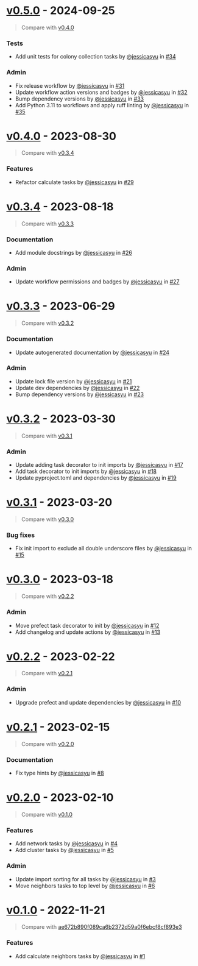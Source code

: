# [v0.5.0](https://github.com/allen-cell-animated/abm-colony-collection/releases/tag/v0.5.0) - 2024-09-25

> Compare with [v0.4.0](https://github.com/allen-cell-animated/abm-colony-collection/compare/v0.4.0...v0.5.0)

### Tests

- Add unit tests for colony collection tasks by [@jessicasyu](https://github.com/jessicasyu) in [#34](https://github.com/allen-cell-animated/abm-colony-collection/pull/34)

### Admin

- Fix release workflow by [@jessicasyu](https://github.com/jessicasyu) in [#31](https://github.com/allen-cell-animated/abm-colony-collection/pull/31)
- Update workflow action versions and badges by [@jessicasyu](https://github.com/jessicasyu) in [#32](https://github.com/allen-cell-animated/abm-colony-collection/pull/32)
- Bump dependency versions by [@jessicasyu](https://github.com/jessicasyu) in [#33](https://github.com/allen-cell-animated/abm-colony-collection/pull/33)
- Add Python 3.11 to workflows and apply ruff linting by [@jessicasyu](https://github.com/jessicasyu) in [#35](https://github.com/allen-cell-animated/abm-colony-collection/pull/35)

# [v0.4.0](https://github.com/allen-cell-animated/abm-colony-collection/releases/tag/v0.4.0) - 2023-08-30

> Compare with [v0.3.4](https://github.com/allen-cell-animated/abm-colony-collection/compare/v0.3.4...v0.4.0)

### Features

- Refactor calculate tasks by [@jessicasyu](https://github.com/jessicasyu) in [#29](https://github.com/allen-cell-animated/abm-colony-collection/pull/29)

# [v0.3.4](https://github.com/allen-cell-animated/abm-colony-collection/releases/tag/v0.3.4) - 2023-08-18

> Compare with [v0.3.3](https://github.com/allen-cell-animated/abm-colony-collection/compare/v0.3.3...v0.3.4)

### Documentation

- Add module docstrings by [@jessicasyu](https://github.com/jessicasyu) in [#26](https://github.com/allen-cell-animated/abm-colony-collection/pull/26)

### Admin

- Update workflow permissions and badges by [@jessicasyu](https://github.com/jessicasyu) in [#27](https://github.com/allen-cell-animated/abm-colony-collection/pull/27)

# [v0.3.3](https://github.com/allen-cell-animated/abm-colony-collection/releases/tag/v0.3.3) - 2023-06-29

> Compare with [v0.3.2](https://github.com/allen-cell-animated/abm-colony-collection/compare/v0.3.2...v0.3.3)

### Documentation

- Update autogenerated documentation by [@jessicasyu](https://github.com/jessicasyu) in [#24](https://github.com/allen-cell-animated/abm-colony-collection/pull/24)

### Admin

- Update lock file version by [@jessicasyu](https://github.com/jessicasyu) in [#21](https://github.com/allen-cell-animated/abm-colony-collection/pull/21)
- Update dev dependencies by [@jessicasyu](https://github.com/jessicasyu) in [#22](https://github.com/allen-cell-animated/abm-colony-collection/pull/22)
- Bump dependency versions by [@jessicasyu](https://github.com/jessicasyu) in [#23](https://github.com/allen-cell-animated/abm-colony-collection/pull/23)

# [v0.3.2](https://github.com/allen-cell-animated/abm-colony-collection/releases/tag/v0.3.2) - 2023-03-30

> Compare with [v0.3.1](https://github.com/allen-cell-animated/abm-colony-collection/compare/v0.3.1...v0.3.2)

### Admin

- Update adding task decorator to init imports by [@jessicasyu](https://github.com/jessicasyu) in [#17](https://github.com/allen-cell-animated/abm-colony-collection/pull/17)
- Add task decorator to init imports by [@jessicasyu](https://github.com/jessicasyu) in [#18](https://github.com/allen-cell-animated/abm-colony-collection/pull/18)
- Update pyproject.toml and dependencies by [@jessicasyu](https://github.com/jessicasyu) in [#19](https://github.com/allen-cell-animated/abm-colony-collection/pull/19)

# [v0.3.1](https://github.com/allen-cell-animated/abm-colony-collection/releases/tag/v0.3.1) - 2023-03-20

> Compare with [v0.3.0](https://github.com/allen-cell-animated/abm-colony-collection/compare/v0.3.0...v0.3.1)

### Bug fixes

- Fix init import to exclude all double underscore files by [@jessicasyu](https://github.com/jessicasyu) in [#15](https://github.com/allen-cell-animated/abm-colony-collection/pull/15)

# [v0.3.0](https://github.com/allen-cell-animated/abm-colony-collection/releases/tag/v0.3.0) - 2023-03-18

> Compare with [v0.2.2](https://github.com/allen-cell-animated/abm-colony-collection/compare/v0.2.2...v0.3.0)

### Admin

- Move prefect task decorator to init by [@jessicasyu](https://github.com/jessicasyu) in [#12](https://github.com/allen-cell-animated/abm-colony-collection/pull/12)
- Add changelog and update actions by [@jessicasyu](https://github.com/jessicasyu) in [#13](https://github.com/allen-cell-animated/abm-colony-collection/pull/13)

# [v0.2.2](https://github.com/allen-cell-animated/abm-colony-collection/releases/tag/v0.2.2) - 2023-02-22

> Compare with [v0.2.1](https://github.com/allen-cell-animated/abm-colony-collection/compare/v0.2.1...v0.2.2)

### Admin

- Upgrade prefect and update dependencies by [@jessicasyu](https://github.com/jessicasyu) in [#10](https://github.com/allen-cell-animated/abm-colony-collection/pull/10)

# [v0.2.1](https://github.com/allen-cell-animated/abm-colony-collection/releases/tag/v0.2.1) - 2023-02-15

> Compare with [v0.2.0](https://github.com/allen-cell-animated/abm-colony-collection/compare/v0.2.0...v0.2.1)

### Documentation

- Fix type hints by [@jessicasyu](https://github.com/jessicasyu) in [#8](https://github.com/allen-cell-animated/abm-colony-collection/pull/8)

# [v0.2.0](https://github.com/allen-cell-animated/abm-colony-collection/releases/tag/v0.2.0) - 2023-02-10

> Compare with [v0.1.0](https://github.com/allen-cell-animated/abm-colony-collection/compare/v0.1.0...v0.2.0)

### Features

- Add network tasks by [@jessicasyu](https://github.com/jessicasyu) in [#4](https://github.com/allen-cell-animated/abm-colony-collection/pull/4)
- Add cluster tasks by [@jessicasyu](https://github.com/jessicasyu) in [#5](https://github.com/allen-cell-animated/abm-colony-collection/pull/5)

### Admin

- Update import sorting for all tasks by [@jessicasyu](https://github.com/jessicasyu) in [#3](https://github.com/allen-cell-animated/abm-colony-collection/pull/3)
- Move neighbors tasks to top level by [@jessicasyu](https://github.com/jessicasyu) in [#6](https://github.com/allen-cell-animated/abm-colony-collection/pull/6)

# [v0.1.0](https://github.com/allen-cell-animated/abm-colony-collection/releases/tag/v0.1.0) - 2022-11-21

> Compare with [ae672b890f089ca6b2372d59a0f6ebcf8cf893e3](https://github.com/allen-cell-animated/abm-colony-collection/compare/ae672b890f089ca6b2372d59a0f6ebcf8cf893e3...v0.1.0)

### Features

- Add calculate neighbors tasks by [@jessicasyu](https://github.com/jessicasyu) in [#1](https://github.com/allen-cell-animated/abm-colony-collection/pull/1)
